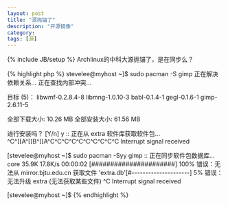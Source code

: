```yaml
---
layout: post
title: "源抛锚了"
description: "开源镜像"
category: 
tags: [源]
---
```

{% include JB/setup %}
Archlinux的中科大源抛锚了，是在同步么？

{% highlight php %}
stevelee@myhost ~]$ sudo pacman -S gimp
正在解决依赖关系...
正在查找内部冲突...

目标 (5)： libwmf-0.2.8.4-8  libmng-1.0.10-3  babl-0.1.4-1  gegl-0.1.6-1
gimp-2.6.11-5

全部下载大小:   10.26 MB
全部安装大小:  61.56 MB

进行安装吗？ [Y/n] y
:: 正在从 extra 软件库获取软件包...
^C^[[A^[[B^[[A^C^C^C^C^C^C^C^C^C^C
Interrupt signal received

[stevelee@myhost ~]$ sudo pacman -Syy gimp
:: 正在同步软件包数据库...
core                     35.9K   17.8K/s 00:00:02 [######################] 100%
错误：无法从 mirror.bjtu.edu.cn 获取文件 'extra.db'[#---------------------]   5%
错误：无法升级 extra (无法获取某些文件)
^C
Interrupt signal received

[stevelee@myhost ~]$
{% endhighlight %}

